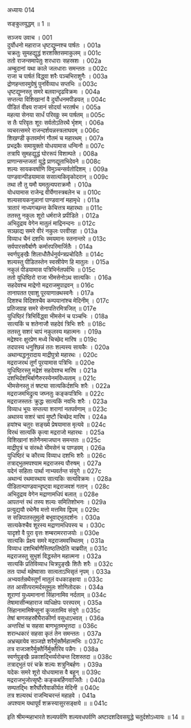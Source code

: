 अध्यायः 014

सङ्कुलयुद्धम् ॥ 1 ॥

सञ्जय उवाच ।	001  
दुर्योधनो महाराज धृष्टद्युम्नश्च पार्षतः ।	001a  
चक्रतुः सुमहद्युद्धं शरशक्तिसमाकुलम् ॥	001c  
ततो राजन्समापेतुः शरधाराः सहस्रशः ।	002a  
अम्बुदानां यथा काले जलधाराः समन्ततः ॥	002c  
राजा च पार्षतं विद्ध्वा शरैः पञ्चभिराशुगैः ।	003a  
द्रोणहन्तारमुग्रेषुं पुनर्विव्याध सप्तभिः ॥	003c  
धृष्टद्युम्नस्तु समरे बलवान्दृढविक्रमः ।	004a  
सप्तत्या विशिखानां वै दुर्योधनमपीडयत् ॥	004c  
पीडितं वीक्ष्य राजानं सोदर्या भरतर्षभ ।	005a  
महत्या सेनया सार्धं परिवव्रुः स्म पार्षतम् ॥	005c  
स तैः परिवृतः शूरः सर्वतोऽतिरथै र्भृशम् ।	006a  
व्यचरत्समरे राजन्दर्शयन्नस्त्रलाघवम् ॥	006c  
शिखण्डी कृतवर्माणं गौतमं च महारथम् ।	007a  
प्रभद्रकैः समायुक्तो योधयामास धन्विनौ ॥	007c  
तत्रापि सुमहद्युद्धं घोररूपं विशाम्पते ।	008a  
प्राणान्सन्तजतां युद्धे प्राणद्यूताभिदेवने ॥	008c  
शल्यः सायकवर्षाणि विमुञ्चन्सर्वतोदिशम् ।	009a  
पाण्डवान्पीडयामास ससात्यकिवृकोदरान् ॥	009c  
तथा तौ तु यमौ यमतुल्यपराक्रमौ ।	010a  
योधयामास राजेन्द्र वीर्येणास्त्रबलेन च ॥	010c  
शल्यसायकनुन्नानां पाण्डवानां महामृधे ।	011a  
त्रातारं नाध्यगच्छन्त केचित्तत्र महारथाः ॥	011c  
ततस्तु नकुलः शूरो धर्मराजे प्रपीडिते ।	012a  
अभिदुद्राव वेगेन मातुलं माद्रिनन्दनः ॥	012c  
सञ्छाद्य समरे वीरं नकुलः परवीरहा ।	013a  
विव्याध चैनं दशभिः स्मयमानः स्तनान्तरे ॥	013c  
सर्वपारसवैर्बाणैः कर्मारपरिमार्जितैः ।	014a  
स्वर्णपुङ्खैः शिलाधौतैर्धनुर्यन्त्रप्रचोदितैः ॥	014c  
शल्यस्तु पीडितस्तेन स्वस्रीयेण हि मातुलः ।	015a  
नकुलं पीडयामास पत्रिभिर्नतपर्वभिः ॥	015c  
ततो युधिष्ठिरो राजा भीमसेनोऽथ सात्यकिः ।	016a  
सहदेवश्च माद्रेणो मद्रराजमुपाद्रवन् ॥	016c  
तानापतत एवाशु पूरयाणान्रथस्वनैः ।	017a  
दिशश्च विदिशश्चैव कम्पयानांश्च मेदिनीम् ।	017c  
प्रतिजग्राह समरे सेनापतिरमित्रजित् ॥	017e  
युधिष्ठिरं त्रिभिर्विद्ध्वा भीमसेनं च पञ्चभिः ।	018a  
सात्यकिं च शतेनाजौ सहदेवं त्रिभिः शरैः ॥	018c  
ततस्तु सशरं चापं नकुलस्य महात्मनः ।	019a  
मद्रेश्वरः क्षुरप्रेण मध्ये चिच्छेद मारिष ॥	019c  
तदपास्य धनुश्छिन्नं ततः शल्यस्य सायकैः ।	020a  
अथान्यद्धनुरादाय माद्रीपुत्रो महारथः ।	020c  
मद्रराजरथं तूर्णं पूरयामास पत्रिभिः ॥	020e  
युधिष्ठिरस्तु मद्रेशं सहदेवश्च मारिष ।	021a  
दशभिर्दशभिर्बाणैरुरस्येनमविध्यताम् ॥	021c  
भीमसेनस्तु तं षष्ट्या सात्यकिर्दशभिः शरैः ।	022a  
मद्रराजमभिद्रुत्य जघ्नतुः कङ्कपत्रिभिः ॥	022c  
मद्रराजस्ततः क्रुद्धः सात्यकिं नवभिः शरैः ।	023a  
विव्याध भूयः सप्तत्या शराणां नतपर्वणाम् ॥	023c  
अथास्य सशरं चापं मुष्टौ चिच्छेद मारिष ।	024a  
हयांश्च चतुरः सङ्ख्ये प्रेषयामास मृत्यवे ॥	024c  
विरथं सात्यकिं कृत्वा मद्रराजो महारथः ।	025a  
विशिखानां शतेनैनमाजघान समन्ततः ॥	025c  
माद्रीपुत्रं च संरब्धो भीमसेनं च पाण्डवम् ।	026a  
युधिष्ठिरं च कौरव्य विव्याध दशभिः शरैः ॥	026c  
तत्राद्भुतमपश्याम मद्रराजस्य पौरुषम् ।	027a  
यदेनं सहिताः पार्था नाभ्यवर्तन्त संयुगे ॥	027c  
अथान्यं रथमास्थाय सात्यकिः सत्यविक्रमः ।	028a  
पीडितान्पाण्डवान्दृष्ट्वा मद्रराजवशं गतान् ।	028c  
अभिदुद्राव वेगेन मद्राणामधिपं बलात् ॥	028e  
आपतन्तं रथं तस्य शल्यः समितिशोभनः ।	029a  
प्रत्युद्ययौ रथेनैव मत्तो मत्तमिव द्विपम् ॥	029c  
स सन्निपातस्तुमुलो बभूवाद्भुतदर्शनः ।	030a  
सात्यकेश्चैव शूरस्य मद्राणामधिपस्य च ।	030c  
यादृशो वै पुरा वृत्तः शम्बरामरराजयोः ॥	030e  
सात्यकिः प्रेक्ष्य समरे मद्रराजमवस्थितम् ।	031a  
विव्याध दशभिर्बाणैस्तिष्ठतिष्ठेति चाब्रवीत् ॥	031c  
मद्रराजस्तु सुभृशं विद्धस्तेन महात्मना ।	032a  
सात्यकिं प्रतिविव्याध चित्रपुङ्खैः शितैः शरैः ॥	032c  
ततः पार्था महेष्वासाः सात्वताऽभिसृतं नृपम् ।	033a  
अभ्यवर्तन्रथैस्तूर्णं मातुलं वधकाङ्क्षया ॥	033c  
तत आसीत्परामर्दस्तुमुलः शोणितोदकः ।	034a  
शूराणां युध्यमानानां सिंहानामिव नर्दताम् ॥	034c  
तेषामासीन्महाराज व्यधिक्षेपः परस्परम् ।	035a  
सिंहानामामिषेप्सूनां कूजतामिव संयुगे ॥	035c  
तेषां बाणसहस्रौघैराकीर्णा वसुधाऽभवत् ।	036a  
अन्तरिक्षं च सहसा बाणभूतमभूत्तदा ॥	036c  
शरान्धकारं सहसा कृतं तेन समन्ततः ।	037a  
अभ्रच्छायेव सञ्जज्ञे शरैर्मुक्तैर्महात्मभिः ॥	037c  
तत्र राजञ्शरैर्मुक्तैर्निर्मुक्तैरिव पन्नैगः ।	038a  
स्वर्णपुङ्खैः प्रकाशद्भिर्व्यरोचन्त दिशस्तदा ॥	038c  
तत्राद्भुतं परं चक्रे शल्यः शत्रुनिबर्हणः ।	039a  
यदेकः समरे शूरो योधयामास वै बहून् ॥	039c  
मद्रराजभुजोत्सृष्टैः कङ्कबर्हिणवाजितैः ।	040a  
सम्पतद्भिः शरैर्घोररैवाकीर्यत मेदिनी ॥	040c  
तत्र शल्यरथं राजन्विचरन्तं महाहवे ।	041a  
अपश्याम यथापूर्वं शक्रस्यासुरसङ्क्षये ॥ ॥	041c  

इति श्रीमन्महाभारते शल्यपर्वणि शल्यवधपर्वणि अष्टादशदिवसयुद्धे चतुर्दशोऽध्यायः ॥ 14 ॥
